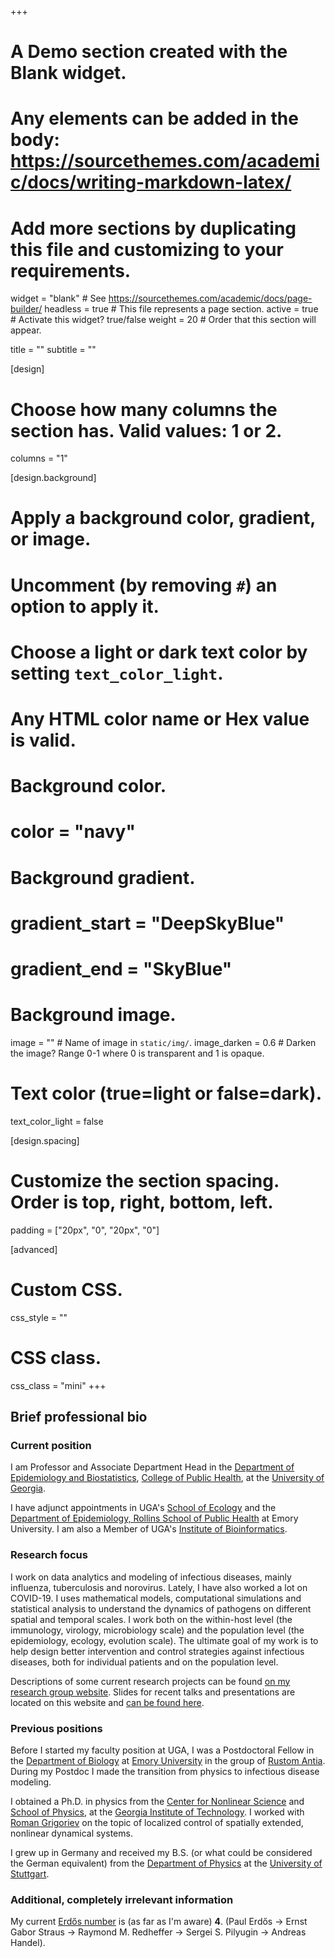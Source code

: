 +++
# A Demo section created with the Blank widget.
# Any elements can be added in the body: https://sourcethemes.com/academic/docs/writing-markdown-latex/
# Add more sections by duplicating this file and customizing to your requirements.

widget = "blank"  # See https://sourcethemes.com/academic/docs/page-builder/
headless = true  # This file represents a page section.
active = true # Activate this widget? true/false
weight = 20  # Order that this section will appear.

title = ""
subtitle = ""

[design]
  # Choose how many columns the section has. Valid values: 1 or 2.
  columns = "1"

[design.background]
  # Apply a background color, gradient, or image.
  #   Uncomment (by removing `#`) an option to apply it.
  #   Choose a light or dark text color by setting `text_color_light`.
  #   Any HTML color name or Hex value is valid.

  # Background color.
  # color = "navy"
  
  # Background gradient.
  # gradient_start = "DeepSkyBlue"
  # gradient_end = "SkyBlue"
  
  # Background image.
  image = ""  # Name of image in `static/img/`.
  image_darken = 0.6  # Darken the image? Range 0-1 where 0 is transparent and 1 is opaque.

  # Text color (true=light or false=dark).
  text_color_light = false

[design.spacing]
  # Customize the section spacing. Order is top, right, bottom, left.
  padding = ["20px", "0", "20px", "0"]

[advanced]
 # Custom CSS. 
 css_style = ""
 
 # CSS class.
 css_class = "mini"
+++


## Brief professional bio


### Current position

I am Professor and Associate Department Head in the [Department of Epidemiology and Biostatistics](http://www.publichealth.uga.edu/epibio/),
[College of Public Health](http://www.publichealth.uga.edu/), at the [University of Georgia](http://www.uga.edu/). 

I have adjunct appointments in UGA's [School of Ecology](https://www.ecology.uga.edu/directory/andreas-handel/) and the [Department of Epidemiology, Rollins School of Public Health](http://sph.emory.edu/faculty/profile/#AHANDEL) at Emory University. I am also a Member of UGA's [Institute of Bioinformatics](http://iob.uga.edu/faculty/).


### Research focus

I work on data analytics and modeling of infectious diseases, mainly influenza, tuberculosis and norovirus. Lately, I have also worked a lot on COVID-19. I uses mathematical models, computational simulations and statistical analysis to understand the dynamics of pathogens on different spatial and temporal scales. I work both on the within-host level (the immunology, virology, microbiology scale) and the population level (the epidemiology, ecology, evolution scale). The ultimate goal of my work is to help design better intervention and control strategies against infectious diseases, both for individual patients and on the population level.

Descriptions of some current research projects can be found [on my research group website](https://handelgroup.uga.edu/). Slides for recent talks and presentations are located on this website and [can be found here](https://www.andreashandel.com/talk/).

### Previous positions

Before I started my faculty position at UGA, I was a Postdoctoral Fellow in the [Department of Biology](http://www.biology.emory.edu/) 
at [Emory University](http://www.emory.edu/) in the group of [Rustom Antia](http://www.biology.emory.edu/Antia/). During my Postdoc I made the transition from physics to infectious disease modeling. 

I obtained a Ph.D. in physics from the [Center for Nonlinear Science](http://cns.physics.gatech.edu/) and 
[School of Physics](http://www.physics.gatech.edu/), at the [Georgia Institute of Technology](http://www.gatech.edu/). 
I worked with [Roman Grigoriev](http://www.cns.gatech.edu/~roman/) on the topic of localized control of spatially 
extended, nonlinear dynamical systems. 

I grew up in Germany and received my B.S. (or what could be considered the German equivalent) 
from the [Department of Physics](http://www.physik.uni-stuttgart.de/index.en.html) at the 
[University of Stuttgart](http://www.uni-stuttgart.de/en/). 


### Additional, completely irrelevant information 

My current [Erdős number](http://en.wikipedia.org/wiki/Erd%C5%91s_number) is (as far as I'm aware) __4__. 
(Paul Erdős -> Ernst Gabor Straus -> Raymond M. Redheffer -> Sergei S. Pilyugin -> Andreas Handel).

